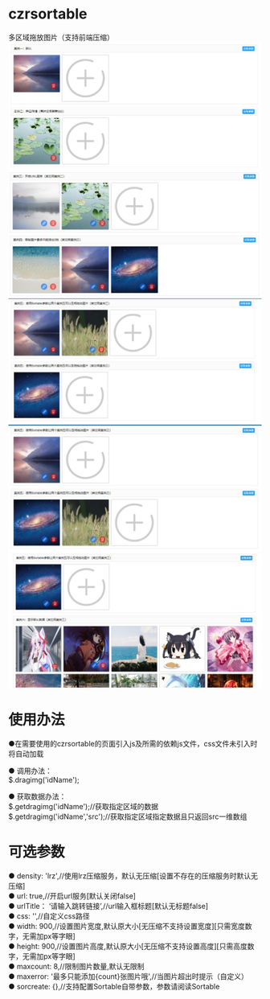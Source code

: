 # czrsortable
多区域拖放图片（支持前端压缩）
![image](https://github.com/caixingyue/czrsortable/blob/master/test/preview/1.jpg)
![image](https://github.com/caixingyue/czrsortable/blob/master/test/preview/2.jpg)
![image](https://github.com/caixingyue/czrsortable/blob/master/test/preview/3.jpg)
![image](https://github.com/caixingyue/czrsortable/blob/master/test/preview/4.jpg)
![image](https://github.com/caixingyue/czrsortable/blob/master/test/preview/5.jpg)

# 使用办法
●在需要使用的czrsortable的页面引入js及所需的依赖js文件，css文件未引入时将自动加载

● 调用办法：<br>
$.dragimg('idName');

● 获取数据办法：<br>
$.getdragimg('idName');//获取指定区域的数据<br>
$.getdragimg('idName','src');//获取指定区域指定数据且只返回src一维数组

# 可选参数
●	density: 'lrz',//使用lrz压缩服务，默认无压缩[设置不存在的压缩服务时默认无压缩]<br>
●	url: true,//开启url服务[默认关闭false]<br>
●	urlTitle： ‘请输入跳转链接’,//url输入框标题[默认无标题false]<br>
●	css: '',//自定义css路径<br>
●	width: 900,//设置图片宽度,默认原大小[无压缩不支持设置宽度][只需宽度数字，无需加px等字眼]<br>
●	height: 900,//设置图片高度,默认原大小[无压缩不支持设置高度][只需高度数字，无需加px等字眼]<br>
●	maxcount: 8,//限制图片数量,默认无限制<br>
●	maxerror: '最多只能添加{count}张图片哦',//当图片超出时提示（自定义）<br>
●	sorcreate: {},//支持配置Sortable自带参数，参数请阅读Sortable
